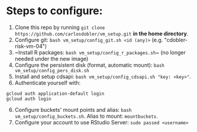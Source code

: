 # Steps to configure:

1. Clone this repo by running `git clone https://github.com/carlosdobler/vm_setup.git` **in the home directory**.
2. Configure git: `bash vm_setup/config_git.sh <id (any)>` (e.g. "cdobler-risk-vm-04")
3. ~Install R packages: `bash vm_setup/config_r_packages.sh`~ (no longer needed under the new image)
4. Configure the persistent disk (format, automatic mount): `bash vm_setup/config_pers_disk.sh`
5. Install and setup cdsapi: `bash vm_setup/config_cdsapi.sh "key: <key>"`.
6. Authenticate yourself with:
  ```
  gcloud auth application-default login
  gcloud auth login
  ```
6. Configure buckets' mount points and alias: `bash vm_setup/config_buckets.sh`. Alias to mount: `mountbuckets`.
7. Configure your account to use RStudio Server: `sudo passed <username>`

